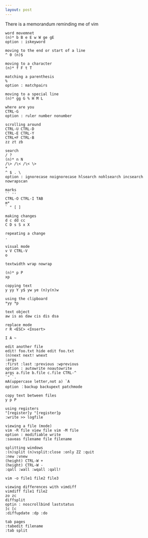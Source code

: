 ```yaml
---
layout: post
---
```


There is a memorandum reminding me of vim 

    word movemnet
    (n)* b B e E w W ge gE  
    option : iskeyword
    
    moving to the end or start of a line
    ^ 0 (n)$
    
    moving to a character
    (n)* f F t T 
    
    matching a parenthesis
    %
    option : matchpairs
    
    moving to a special line
    (n)* gg G % H M L 
    
    where are you
    CTRL-G
    option : ruler number nonumber
    
    scrolling around
    CTRL-U CTRL-D 
    CTRL-E CTRL-Y
    CTRL+F CTRL-B
    zz zt zb
    
    search
    / ? 
    (n)* n N 
    /\> /\< /\< \>
    *
    ^ $ . \
    option : ignorecase noignorecase hlsearch nohlsearch incsearch nowrapscan
    
    marks
    `` '' 
    CTRL-O CTRL-I TAB 
    m*
    ` " [ ]
    
    making changes
    d c dd cc
    C D s S x X 
    
    repeating a change
    .
    
    visual mode
    v V CTRL-V
    o
    
    textwidth wrap nowrap
    
    (n)* p P
    xp
    
    copying text
    y yy Y y$ yw ye (n)y(n)w 
    
    using the clipboard
    *yy *p
    
    text object
    aw is as daw cis dis dsa 
    
    replace mode
    r R <ESC> <Insert>
    
    I A ~
    
    edit another file
    edit! foo.txt hide edit foo.txt
    (n)next next! wnext
    :args
    :first :last :previous :wprevious
    option : autowrite noautowrite
    args a.file b.file c.file CTRL-^
    `" `.
    mA(uppercase letter,not a) `A
    option ：backup backupext patchmode
    
    copy text between files
    y p P 
    
    using registers
    "[register]y "[register]p
    :write >> logfile
    
    viewing a file (mode)
    vim -R file view file vim -M file 
    option : modifiable write
    :saveas filename file filename
    
    splitting windows
    :(n)split (n)vsplit:close :only ZZ :quit
    :new :vnew
    (height) CTRL-W +
    (height) CTRL-W -
    :qall :wall :wqall :qall! 
    
    vim -o file1 file2 file3
    
    viewing differences with vimdiff
    vimdiff file1 file2
    zo zc
    diffsplit
    optin : noscrollbind laststatus
    ]c [c
    :diffupdate :dp :do
    
    tab pages
    :tabedit filename
    :tab split
